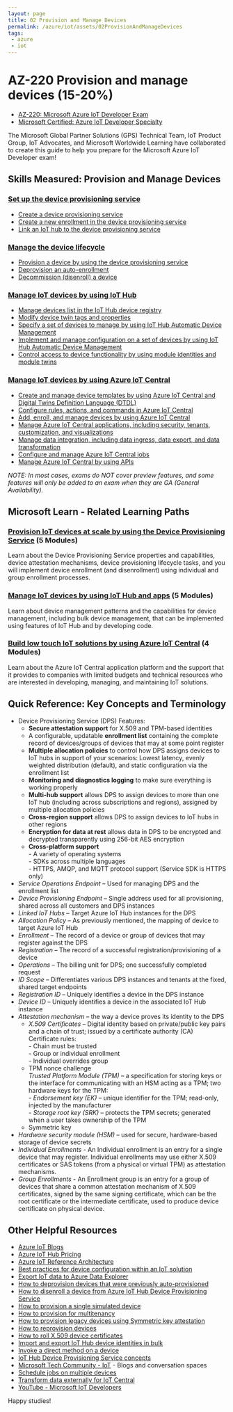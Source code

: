 ```yaml
---
layout: page
title: 02 Provision and Manage Devices
permalink: /azure/iot/assets/02ProvisionAndManageDevices
tags: 
 - azure
 - iot
---
```


# AZ-220 Provision and manage devices (15-20%)

* [AZ-220: Microsoft Azure IoT Developer Exam](https://docs.microsoft.com/en-us/learn/certifications/exams/az-220)
* [Microsoft Certified: Azure IoT Developer Specialty](https://docs.microsoft.com/en-us/learn/certifications/azure-iot-developer-specialty)

The Microsoft Global Partner Solutions (GPS) Technical Team, IoT Product Group, IoT Advocates, and Microsoft Worldwide Learning have collaborated to create this guide to help you prepare for the Microsoft Azure IoT Developer exam!

## Skills Measured: Provision and Manage Devices

### [Set up the device provisioning service](https://docs.microsoft.com/en-us/azure/iot-dps/about-iot-dps?wt.mc_id=eventspg_16482_webpage_reactor) 
* [Create a device provisioning service](https://docs.microsoft.com/en-us/azure/iot-dps/quick-setup-auto-provision?wt.mc_id=eventspg_16482_webpage_reactor)
* [Create a new enrollment in the device provisioning service](https://docs.microsoft.com/en-us/azure/iot-dps/how-to-manage-enrollments?wt.mc_id=eventspg_16482_webpage_reactor)
* [Link an IoT hub to the device provisioning service](https://docs.microsoft.com/en-us/azure/iot-dps/quick-setup-auto-provision#link-the-iot-hub-and-your-device-provisioning-service?wt.mc_id=eventspg_16482_webpage_reactor)

### [Manage the device lifecycle](https://docs.microsoft.com/en-us/azure/iot-hub/iot-hub-device-management-overview?wt.mc_id=eventspg_16482_webpage_reactor) 
* [Provision a device by using the device provisioning service](https://docs.microsoft.com/en-us/azure/iot-dps/how-to-manage-enrollments?wt.mc_id=eventspg_16482_webpage_reactor)
* [Deprovision an auto-enrollment](https://docs.microsoft.com/en-us/azure/iot-dps/how-to-unprovision-devices?wt.mc_id=eventspg_16482_webpage_reactor)
* [Decommission (disenroll) a device](https://docs.microsoft.com/en-us/azure/iot-dps/how-to-revoke-device-access-portal?wt.mc_id=eventspg_16482_webpage_reactor)

### [Manage IoT devices by using IoT Hub](https://docs.microsoft.com/en-us/azure/iot-hub/iot-hub-device-management-overview?wt.mc_id=eventspg_16482_webpage_reactor)
* [Manage devices list in the IoT Hub device registry](https://docs.microsoft.com/en-us/azure/iot-hub/iot-hub-devguide-identity-registry?wt.mc_id=eventspg_16482_webpage_reactor)
* [Modify device twin tags and properties](https://docs.microsoft.com/en-us/azure/iot-hub/iot-hub-devguide-device-twins?wt.mc_id=eventspg_16482_webpage_reactor)
* [Specify a set of devices to manage by using IoT Hub Automatic Device Management](https://docs.microsoft.com/en-us/azure/iot-hub/iot-hub-automatic-device-management?wt.mc_id=eventspg_16482_webpage_reactor)
* [Implement and manage configuration on a set of devices by using IoT Hub Automatic Device Management](https://docs.microsoft.com/en-us/azure/iot-hub/iot-hub-automatic-device-management?wt.mc_id=eventspg_16482_webpage_reactor)
* [Control access to device functionality by using module identities and module twins](https://docs.microsoft.com/en-us/azure/iot-hub/iot-hub-devguide-module-twins?wt.mc_id=eventspg_16482_webpage_reactor)

### [Manage IoT devices by using Azure IoT Central](https://docs.microsoft.com/en-us/azure/iot-central/core/overview-iot-central-operator?wt.mc_id=eventspg_16482_webpage_reactor) 
* [Create and manage device templates by using Azure IoT Central and Digital Twins Definition Language (DTDL)](https://docs.microsoft.com/en-us/azure/iot-central/core/howto-set-up-template?wt.mc_id=eventspg_16482_webpage_reactor)
* [Configure rules, actions, and commands in Azure IoT Central](https://docs.microsoft.com/en-us/azure/iot-central/core/howto-configure-rules?wt.mc_id=eventspg_16482_webpage_reactor)
* [Add, enroll, and manage devices by using Azure IoT Central](https://docs.microsoft.com/en-us/azure/iot-central/core/howto-manage-devices?wt.mc_id=eventspg_16482_webpage_reactor)
* [Manage Azure IoT Central applications, including security, tenants, customization, and visualizations](https://docs.microsoft.com/en-us/azure/iot-central/core/overview-iot-central-admin?wt.mc_id=eventspg_16482_webpage_reactor)
* [Manage data integration, including data ingress, data export, and data transformation](https://docs.microsoft.com/en-us/azure/iot-central/core/howto-map-data?wt.mc_id=eventspg_16482_webpage_reactor)
* [Configure and manage Azure IoT Central jobs](https://docs.microsoft.com/en-us/azure/iot-central/core/howto-manage-devices-in-bulk?wt.mc_id=eventspg_16482_webpage_reactor)
* [Manage Azure IoT Central by using APIs](https://docs.microsoft.com/en-us/azure/iot-central/core/overview-iot-central-api-tour?wt.mc_id=eventspg_16482_webpage_reactor)

*NOTE: In most cases, exams do NOT cover preview features, and some features will only be added to an exam when they are GA (General Availability).*

## Microsoft Learn - Related Learning Paths

### [Provision IoT devices at scale by using the Device Provisioning Service](https://docs.microsoft.com/en-us/learn/paths/provision-iot-devices-scale-use-device/?wt.mc_id=eventspg_16482_webpage_reactor) (5 Modules)
Learn about the Device Provisioning Service properties and capabilities, device attestation mechanisms, device provisioning lifecycle tasks, and you will implement device enrollment (and disenrollment) using individual and group enrollment processes.

### [Manage IoT devices by using IoT Hub and apps](https://docs.microsoft.com/en-us/learn/paths/use-iot-hub-apps-manage-iot-devices/?wt.mc_id=eventspg_16482_webpage_reactor) (5 Modules)
Learn about device management patterns and the capabilities for device management, including bulk device management, that can be implemented using features of IoT Hub and by developing code.

### [Build low touch IoT solutions by using Azure IoT Central](https://docs.microsoft.com/en-us/learn/paths/build-low-touch-iot-solutions-by-using-azure-iot-central/?wt.mc_id=eventspg_16482_webpage_reactor) (4 Modules)
Learn about the Azure IoT Central application platform and the support that it provides to companies with limited budgets and technical resources who are interested in developing, managing, and maintaining IoT solutions.

## Quick Reference: Key Concepts and Terminology
* Device Provisioning Service (DPS) Features: 
  * **Secure attestation support** for X.509 and TPM-based identities
  * A configurable, updatable **enrollment list** containing the complete record of devices/groups of devices that may at some point register
  * **Multiple allocation policies** to control how DPS assigns devices to IoT hubs in support of your scenarios: Lowest latency, evenly weighted distribution (default), and static configuration via the enrollment list
  * **Monitoring and diagnostics logging** to make sure everything is working properly
  * **Multi-hub support** allows DPS to assign devices to more than one IoT hub (including across subscriptions and regions), assigned by multiple allocation policies
  * **Cross-region support** allows DPS to assign devices to IoT hubs in other regions
  * **Encryption for data at rest** allows data in DPS to be encrypted and decrypted transparently using 256-bit AES encryption
  * **Cross-platform support**
  <br />- A variety of operating systems
  <br />- SDKs across multiple languages
  <br />- HTTPS, AMQP, and MQTT protocol support (Service SDK is HTTPS only)
* *Service Operations Endpoint* – Used for managing DPS and the enrollment list
* *Device Provisioning Endpoint* – Single address used for all provisioning, shared across all customers and DPS instances
* *Linked IoT Hubs* – Target Azure IoT Hub instances for the DPS
* *Allocation Policy* – As previously mentioned, the mapping of device to target Azure IoT Hub
* *Enrollment* – The record of a device or group of devices that may register against the DPS
* *Registration* – The record of a successful registration/provisioning of a device
* *Operations* – The billing unit for DPS; one successfully completed request
* *ID Scope* – Differentiates various DPS instances and tenants at the fixed, shared target endpoints
* *Registration ID* – Uniquely identifies a device in the DPS instance
* *Device ID* – Uniquely identifies a device in the associated IoT Hub instance
* *Attestation mechanism* – the way a device proves its identity to the DPS
  * *X.509 Certificates* – Digital identity based on private/public key pairs and a chain of trust; issued by a certificate authority (CA)
  <br />Certificate rules:
  <br />- Chain must be trusted
  <br />- Group or individual enrollment
  <br />- Individual overrides group
  * TPM nonce challenge
  <br />*Trusted Platform Module (TPM)* – a specification for storing keys or the interface for communicating with an HSM acting as a TPM; two hardware keys for the TPM:
  <br />- *Endorsement key (EK)* – unique identifier for the TPM; read-only, injected by the manufacturer
  <br />- *Storage root key (SRK)* – protects the TPM secrets; generated when a user takes ownership of the TPM
  * Symmetric key
* *Hardware security module (HSM)* – used for secure, hardware-based storage of device secrets
* *Individual Enrollments* - An Individual enrollment is an entry for a single device that may register. Individual enrollments may use either X.509 certificates or SAS tokens (from a physical or virtual TPM) as attestation mechanisms. 
* *Group Enrollments* - An Enrollment group is an entry for a group of devices that share a common attestation mechanism of X.509 certificates, signed by the same signing certificate, which can be the root certificate or the intermediate certificate, used to produce device certificate on physical device.

## Other Helpful Resources

* [Azure IoT Blogs](https://azure.microsoft.com/en-us/blog/topics/internet-of-things/?wt.mc_id=eventspg_16482_webpage_reactor)
* [Azure IoT Hub Pricing](https://azure.microsoft.com/en-us/pricing/details/iot-hub/?wt.mc_id=eventspg_16482_webpage_reactor)
* [Azure IoT Reference Architecture](https://docs.microsoft.com/en-us/azure/architecture/reference-architectures/iot?wt.mc_id=eventspg_16482_webpage_reactor)
* [Best practices for device configuration within an IoT solution](https://docs.microsoft.com/en-us/azure/iot-hub/iot-hub-configuration-best-practices)
* [Export IoT data to Azure Data Explorer](https://docs.microsoft.com/en-us/azure/iot-central/core/howto-export-to-azure-data-explorer?wt.mc_id=eventspg_16482_webpage_reactor)
* [How to deprovision devices that were previously auto-provisioned](https://docs.microsoft.com/en-us/azure/iot-dps/how-to-unprovision-devices?wt.mc_id=eventspg_16482_webpage_reactor)
* [How to disenroll a device from Azure IoT Hub Device Provisioning Service](https://docs.microsoft.com/en-us/azure/iot-dps/how-to-revoke-device-access-portal)
* [How to provision a single simulated device](https://docs.microsoft.com/en-us/azure/iot-dps/quick-create-simulated-device-symm-key?wt.mc_id=eventspg_16482_webpage_reactor)
* [How to provision for multitenancy](https://docs.microsoft.com/en-us/azure/iot-dps/how-to-provision-multitenant?wt.mc_id=eventspg_16482_webpage_reactor)
* [How to provision legacy devices using Symmetric key attestation](https://docs.microsoft.com/en-us/azure/iot-dps/how-to-legacy-device-symm-key?wt.mc_id=eventspg_16482_webpage_reactor)
* [How to reprovision devices](https://docs.microsoft.com/en-us/azure/iot-dps/how-to-reprovision?wt.mc_id=eventspg_16482_webpage_reactor)
* [How to roll X.509 device certificates](https://docs.microsoft.com/en-us/azure/iot-dps/how-to-roll-certificates?wt.mc_id=eventspg_16482_webpage_reactor)
* [Import and export IoT Hub device identities in bulk](https://docs.microsoft.com/en-us/azure/iot-hub/iot-hub-bulk-identity-mgmt?wt.mc_id=eventspg_16482_webpage_reactor)
* [Invoke a direct method on a device](https://docs.microsoft.com/en-us/azure/iot-hub/iot-hub-devguide-direct-methods?wt.mc_id=eventspg_16482_webpage_reactor)
* [IoT Hub Device Provisioning Service concepts](https://docs.microsoft.com/en-us/azure/iot-dps/concepts-service?wt.mc_id=eventspg_16482_webpage_reactor)
* [Microsoft Tech Community - IoT](https://techcommunity.microsoft.com/t5/internet-of-things-iot/ct-p/IoT?wt.mc_id=eventspg_16482_webpage_reactor) - Blogs and conversation spaces
* [Schedule jobs on multiple devices](https://docs.microsoft.com/en-us/azure/iot-hub/iot-hub-devguide-jobs?wt.mc_id=eventspg_16482_webpage_reactor)
* [Transform data externally for IoT Central](https://docs.microsoft.com/en-us/azure/iot-central/core/howto-transform-data?wt.mc_id=eventspg_16482_webpage_reactor)
* [YouTube - Microsoft IoT Developers](https://www.youtube.com/channel/UCL7wy-iy_V76xxPnrIzGOZQ?wt.mc_id=eventspg_16482_webpage_reactor)

Happy studies!
